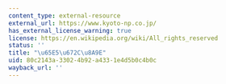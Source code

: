 ```yaml
---
content_type: external-resource
external_url: https://www.kyoto-np.co.jp/
has_external_license_warning: true
license: https://en.wikipedia.org/wiki/All_rights_reserved
status: ''
title: "\u65E5\u672C\u8A9E"
uid: 80c2143a-3302-4b92-a433-1e4d5b0c4b0c
wayback_url: ''
---
```

